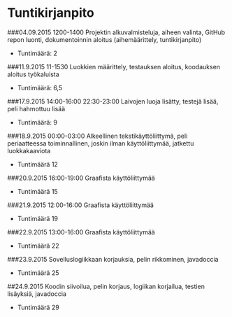 # Tuntikirjanpito

###04.09.2015 1200-1400
Projektin alkuvalmisteluja, aiheen valinta, GitHub repon luonti, dokumentoinnin aloitus (aihemäärittely, tuntikirjanpito)
* Tuntimäärä: 2

###11.9.2015 11-1530
Luokkien määrittely, testauksen aloitus, koodauksen aloitus työkaluista
* Tuntimäärä: 6,5

###17.9.2015 14:00-16:00 22:30-23:00
Laivojen luoja lisätty, testejä lisää, peli hahmottuu lisää
* Tuntimäärä: 9

###18.9.2015 00:00-03:00
Alkeellinen tekstikäyttöliittymä, peli periaatteessa toiminnallinen, joskin ilman käyttöliittymää, jatkettu luokkakaaviota
* Tuntimäärä 12

###20.9.2015 16:00-19:00
Graafista käyttöliittymää
* Tuntimäärä 15

###21.9.2015 12:00-16:00
Graafista käyttöliittymää
* Tuntimäärä 19

###22.9.2015 13:00-16:00
Graafista käyttöliittymää
* Tuntimäärä 22

###23.9.2015
Sovelluslogiikkaan korjauksia, pelin rikkominen, javadoccia
* Tuntimäärä 25

##24.9.2015 
Koodin siivoilua, pelin korjaus, logiikan korjailua, testien lisäyksiä, javadoccia
* Tuntimäärä 29
